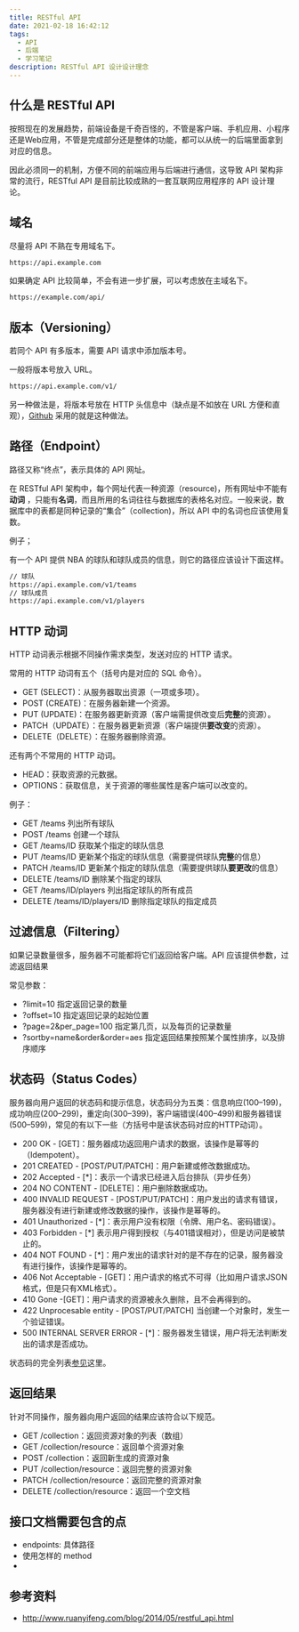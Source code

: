 ```yaml
---
title: RESTful API
date: 2021-02-18 16:42:12
tags:
  - API
  - 后端
  - 学习笔记
description: RESTful API 设计设计理念
---
```


## 什么是 RESTful API

按照现在的发展趋势，前端设备是千奇百怪的，不管是客户端、手机应用、小程序还是Web应用，不管是完成部分还是整体的功能，都可以从统一的后端里面拿到对应的信息。

因此必须同一的机制，方便不同的前端应用与后端进行通信，这导致 API 架构非常的流行，RESTful API 是目前比较成熟的一套互联网应用程序的 API 设计理论。

<!--more-->

## 域名

尽量将 API 不熟在专用域名下。

``` sh
https://api.example.com
```

如果确定 API 比较简单，不会有进一步扩展，可以考虑放在主域名下。

```sh
https://example.com/api/
```

## 版本（Versioning）

若同个 API 有多版本，需要 API 请求中添加版本号。

一般将版本号放入 URL。

```sh
https://api.example.com/v1/
```

另一种做法是，将版本号放在 HTTP 头信息中（缺点是不如放在 URL 方便和直观），[Github](https://developer.github.com/v3/media/#request-specific-version) 采用的就是这种做法。

## 路径（Endpoint）

路径又称“终点”，表示具体的 API 网址。

在 RESTful API 架构中，每个网址代表一种资源（resource)，所有网址中不能有**动词** ，只能有**名词**，而且所用的名词往往与数据库的表格名对应。一般来说，数据库中的表都是同种记录的“集合”（collection)，所以 API 中的名词也应该使用复数。

例子；

有一个 API 提供 NBA 的球队和球队成员的信息，则它的路径应该设计下面这样。

```sh
// 球队
https://api.example.com/v1/teams
// 球队成员
https://api.example.com/v1/players
```

## HTTP 动词

HTTP 动词表示根据不同操作需求类型，发送对应的 HTTP 请求。

常用的 HTTP 动词有五个（括号内是对应的 SQL 命令）。

- GET (SELECT)：从服务器取出资源（一项或多项）。
- POST (CREATE)：在服务器新建一个资源。
- PUT (UPDATE)：在服务器更新资源（客户端需提供改变后**完整**的资源）。
- PATCH（UPDATE）：在服务器更新资源（客户端提供**要改变**的资源）。
- DELETE（DELETE）：在服务器删除资源。

还有两个不常用的 HTTP 动词。

- HEAD：获取资源的元数据。
- OPTIONS：获取信息，关于资源的哪些属性是客户端可以改变的。

例子：

- GET /teams 列出所有球队
- POST /teams 创建一个球队
- GET /teams/ID 获取某个指定的球队信息
- PUT /teams/ID 更新某个指定的球队信息（需要提供球队**完整**的信息）
- PATCH /teams/ID 更新某个指定的球队信息（需要提供球队**要更改**的信息）
- DELETE /teams/ID 删除某个指定的球队
- GET /teams/ID/players 列出指定球队的所有成员
- DELETE /teams/ID/players/ID 删除指定球队的指定成员

## 过滤信息（Filtering）

如果记录数量很多，服务器不可能都将它们返回给客户端。API 应该提供参数，过滤返回结果

常见参数：

- ?limit=10 指定返回记录的数量
- ?offset=10 指定返回记录的起始位置
- ?page=2&per_page=100 指定第几页，以及每页的记录数量
- ?sortby=name&order&order=aes 指定返回结果按照某个属性排序，以及排序顺序

## 状态码（Status Codes）

服务器向用户返回的状态码和提示信息，状态码分为五类：信息响应(100–199)，成功响应(200–299)，重定向(300–399)，客户端错误(400–499)和服务器错误 (500–599)，常见的有以下一些（方括号中是该状态码对应的HTTP动词）。

- 200 OK - [GET]：服务器成功返回用户请求的数据，该操作是幂等的（Idempotent）。
- 201 CREATED - [POST/PUT/PATCH]：用户新建或修改数据成功。
- 202 Accepted - [*]：表示一个请求已经进入后台排队（异步任务）
- 204 NO CONTENT - [DELETE]：用户删除数据成功。
- 400 INVALID REQUEST - [POST/PUT/PATCH]：用户发出的请求有错误，服务器没有进行新建或修改数据的操作，该操作是幂等的。
- 401 Unauthorized - [*]：表示用户没有权限（令牌、用户名、密码错误）。
- 403 Forbidden - [*] 表示用户得到授权（与401错误相对），但是访问是被禁止的。
- 404 NOT FOUND - [*]：用户发出的请求针对的是不存在的记录，服务器没有进行操作，该操作是幂等的。
- 406 Not Acceptable - [GET]：用户请求的格式不可得（比如用户请求JSON格式，但是只有XML格式）。
- 410 Gone -[GET]：用户请求的资源被永久删除，且不会再得到的。
- 422 Unprocesable entity - [POST/PUT/PATCH] 当创建一个对象时，发生一个验证错误。
- 500 INTERNAL SERVER ERROR - [*]：服务器发生错误，用户将无法判断发出的请求是否成功。

状态码的完全列表[参见](https://developer.mozilla.org/zh-CN/docs/Web/HTTP/Status)这里。

## 返回结果

针对不同操作，服务器向用户返回的结果应该符合以下规范。

- GET /collection：返回资源对象的列表（数组）
- GET /collection/resource：返回单个资源对象
- POST /collection：返回新生成的资源对象
- PUT /collection/resource：返回完整的资源对象
- PATCH /collection/resource：返回完整的资源对象
- DELETE /collection/resource：返回一个空文档

## 接口文档需要包含的点

- endpoints: 具体路径
- 使用怎样的 method
- 


## 参考资料

- <http://www.ruanyifeng.com/blog/2014/05/restful_api.html>
